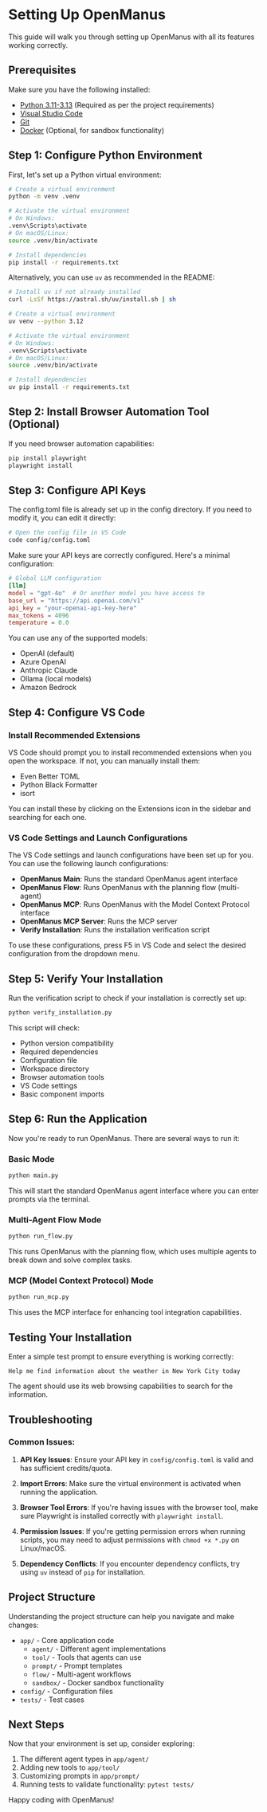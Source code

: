 # Setting Up OpenManus

This guide will walk you through setting up OpenManus with all its features working correctly.

## Prerequisites

Make sure you have the following installed:
- [Python 3.11-3.13](https://www.python.org/downloads/) (Required as per the project requirements)
- [Visual Studio Code](https://code.visualstudio.com/download)
- [Git](https://git-scm.com/downloads)
- [Docker](https://www.docker.com/products/docker-desktop/) (Optional, for sandbox functionality)

## Step 1: Configure Python Environment

First, let's set up a Python virtual environment:

```bash
# Create a virtual environment
python -m venv .venv

# Activate the virtual environment
# On Windows:
.venv\Scripts\activate
# On macOS/Linux:
source .venv/bin/activate

# Install dependencies
pip install -r requirements.txt
```

Alternatively, you can use `uv` as recommended in the README:

```bash
# Install uv if not already installed
curl -LsSf https://astral.sh/uv/install.sh | sh

# Create a virtual environment
uv venv --python 3.12

# Activate the virtual environment
# On Windows:
.venv\Scripts\activate
# On macOS/Linux:
source .venv/bin/activate

# Install dependencies
uv pip install -r requirements.txt
```

## Step 2: Install Browser Automation Tool (Optional)

If you need browser automation capabilities:

```bash
pip install playwright
playwright install
```

## Step 3: Configure API Keys

The config.toml file is already set up in the config directory. If you need to modify it, you can edit it directly:

```bash
# Open the config file in VS Code
code config/config.toml
```

Make sure your API keys are correctly configured. Here's a minimal configuration:

```toml
# Global LLM configuration
[llm]
model = "gpt-4o"  # Or another model you have access to
base_url = "https://api.openai.com/v1"
api_key = "your-openai-api-key-here"
max_tokens = 4096
temperature = 0.0
```

You can use any of the supported models:
- OpenAI (default)
- Azure OpenAI
- Anthropic Claude
- Ollama (local models)
- Amazon Bedrock

## Step 4: Configure VS Code

### Install Recommended Extensions

VS Code should prompt you to install recommended extensions when you open the workspace. If not, you can manually install them:

- Even Better TOML
- Python Black Formatter
- isort

You can install these by clicking on the Extensions icon in the sidebar and searching for each one.

### VS Code Settings and Launch Configurations

The VS Code settings and launch configurations have been set up for you. You can use the following launch configurations:

- **OpenManus Main**: Runs the standard OpenManus agent interface
- **OpenManus Flow**: Runs OpenManus with the planning flow (multi-agent)
- **OpenManus MCP**: Runs OpenManus with the Model Context Protocol interface
- **OpenManus MCP Server**: Runs the MCP server
- **Verify Installation**: Runs the installation verification script

To use these configurations, press F5 in VS Code and select the desired configuration from the dropdown menu.

## Step 5: Verify Your Installation

Run the verification script to check if your installation is correctly set up:

```bash
python verify_installation.py
```

This script will check:
- Python version compatibility
- Required dependencies
- Configuration file
- Workspace directory
- Browser automation tools
- VS Code settings
- Basic component imports

## Step 6: Run the Application

Now you're ready to run OpenManus. There are several ways to run it:

### Basic Mode

```bash
python main.py
```

This will start the standard OpenManus agent interface where you can enter prompts via the terminal.

### Multi-Agent Flow Mode

```bash
python run_flow.py
```

This runs OpenManus with the planning flow, which uses multiple agents to break down and solve complex tasks.

### MCP (Model Context Protocol) Mode

```bash
python run_mcp.py
```

This uses the MCP interface for enhancing tool integration capabilities.

## Testing Your Installation

Enter a simple test prompt to ensure everything is working correctly:

```
Help me find information about the weather in New York City today
```

The agent should use its web browsing capabilities to search for the information.

## Troubleshooting

### Common Issues:

1. **API Key Issues**: Ensure your API key in `config/config.toml` is valid and has sufficient credits/quota.

2. **Import Errors**: Make sure the virtual environment is activated when running the application.

3. **Browser Tool Errors**: If you're having issues with the browser tool, make sure Playwright is installed correctly with `playwright install`.

4. **Permission Issues**: If you're getting permission errors when running scripts, you may need to adjust permissions with `chmod +x *.py` on Linux/macOS.

5. **Dependency Conflicts**: If you encounter dependency conflicts, try using `uv` instead of `pip` for installation.

## Project Structure

Understanding the project structure can help you navigate and make changes:

- `app/` - Core application code
  - `agent/` - Different agent implementations
  - `tool/` - Tools that agents can use
  - `prompt/` - Prompt templates
  - `flow/` - Multi-agent workflows
  - `sandbox/` - Docker sandbox functionality
- `config/` - Configuration files
- `tests/` - Test cases

## Next Steps

Now that your environment is set up, consider exploring:

1. The different agent types in `app/agent/`
2. Adding new tools to `app/tool/`
3. Customizing prompts in `app/prompt/`
4. Running tests to validate functionality: `pytest tests/`

Happy coding with OpenManus!
